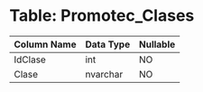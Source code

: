 # Table: Promotec_Clases

| Column Name | Data Type | Nullable |
|-------------|-----------|----------|
| IdClase | int | NO |
| Clase | nvarchar | NO |
